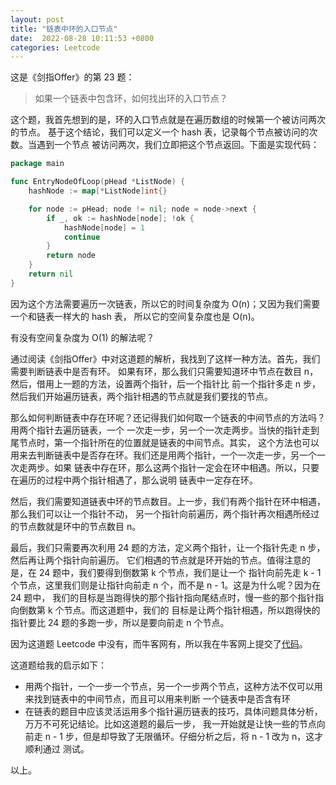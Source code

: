 ```yaml
---
layout: post
title: "链表中环的入口节点"
date:  2022-08-28 10:11:53 +0800
categories: Leetcode
---
```


这是《剑指Offer》的第 23 题：
> 如果一个链表中包含环，如何找出环的入口节点？

这个题，我首先想到的是，环的入口节点就是在遍历数组的时候第一个被访问两次的节点。
基于这个结论，我们可以定义一个 hash 表，记录每个节点被访问的次数。当遇到一个节点
被访问两次，我们立即把这个节点返回。下面是实现代码：
```go
package main

func EntryNodeOfLoop(pHead *ListNode) {
    hashNode := map[*ListNode]int{}

    for node := pHead; node != nil; node = node->next {
        if _, ok := hashNode[node]; !ok {
            hashNode[node] = 1
            continue
        }
        return node
    }
    return nil
}
```

因为这个方法需要遍历一次链表，所以它的时间复杂度为 O(n)；又因为我们需要一个和链表一样大的 hash 表，
所以它的空间复杂度也是 O(n)。

有没有空间复杂度为 O(1) 的解法呢？

通过阅读《剑指Offer》中对这道题的解析，我找到了这样一种方法。首先，我们需要判断链表中是否有环。
如果有环，那么我们只需要知道环中节点在数目 n，然后，借用上一题的方法，设置两个指针，后一个指针比
前一个指针多走 n 步，然后我们开始遍历链表，两个指针相遇的节点就是我们要找的节点。

那么如何判断链表中存在环呢？还记得我们如何取一个链表的中间节点的方法吗？用两个指针去遍历链表，一个
一次走一步，另一个一次走两步。当快的指针走到尾节点时，第一个指针所在的位置就是链表的中间节点。其实，
这个方法也可以用来去判断链表中是否存在环。我们还是用两个指针，一个一次走一步，另一个一次走两步。如果
链表中存在环，那么这两个指针一定会在环中相遇。所以，只要在遍历的过程中两个指针相遇了，那么说明
链表中一定存在环。

然后，我们需要知道链表中环的节点数目。上一步，我们有两个指针在环中相遇，那么我们可以让一个指针不动，
另一个指针向前遍历，两个指针再次相遇所经过的节点数就是环中的节点数目 n。

最后，我们只需要再次利用 24 题的方法，定义两个指针，让一个指针先走 n 步，然后再让两个指针向前遍历。
它们相遇的节点就是环开始的节点。值得注意的是，在 24 题中，我们要得到倒数第 k 个节点，我们是让一个
指针向前先走 k - 1 个节点，这里我们则是让指针向前走 n 个，而不是 n - 1。这是为什么呢？因为在 24 题中，
我们的目标是当跑得快的那个指针指向尾结点时，慢一些的那个指针指向倒数第 k 个节点。而这道题中，我们的
目标是让两个指针相遇，所以跑得快的指针要比 24 题的多跑一步，所以是要向前走 n 个节点。

因为这道题 Leetcode 中没有，而牛客网有，所以我在牛客网上提交了[代码](https://www.nowcoder.com/practice/253d2c59ec3e4bc68da16833f79a38e4?tpId=13&tqId=23449&ru=/exam/oj/ta?page=1&tpId=13&type=13&qru=/ta/coding-interviews/question-ranking&sourceUrl=%2Fexam%2Foj%2Fta%3Fpage%3D1%26tpId%3D13%26type%3D13)。

这道题给我的启示如下：
- 用两个指针，一个一步一个节点，另一个一步两个节点，这种方法不仅可以用来找到链表中的中间节点，而且可以用来判断
一个链表中是否含有环
- 在链表的题目中应该灵活运用多个指针遍历链表的技巧，具体问题具体分析，万万不可死记结论。比如这道题的最后一步，
我一开始就是让快一些的节点向前走 n - 1 步，但是却导致了无限循环。仔细分析之后，将 n - 1 改为 n，这才顺利通过
测试。

以上。
